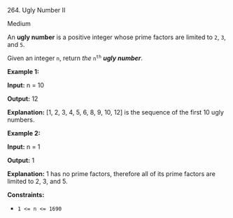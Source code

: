 264\. Ugly Number II

Medium

An **ugly number** is a positive integer whose prime factors are limited to `2`, `3`, and `5`.

Given an integer `n`, return _the_ <code>n<sup>th</sup></code> _**ugly number**_.

**Example 1:**

**Input:** n = 10

**Output:** 12

**Explanation:** [1, 2, 3, 4, 5, 6, 8, 9, 10, 12] is the sequence of the first 10 ugly numbers. 

**Example 2:**

**Input:** n = 1

**Output:** 1

**Explanation:** 1 has no prime factors, therefore all of its prime factors are limited to 2, 3, and 5. 

**Constraints:**

*   `1 <= n <= 1690`